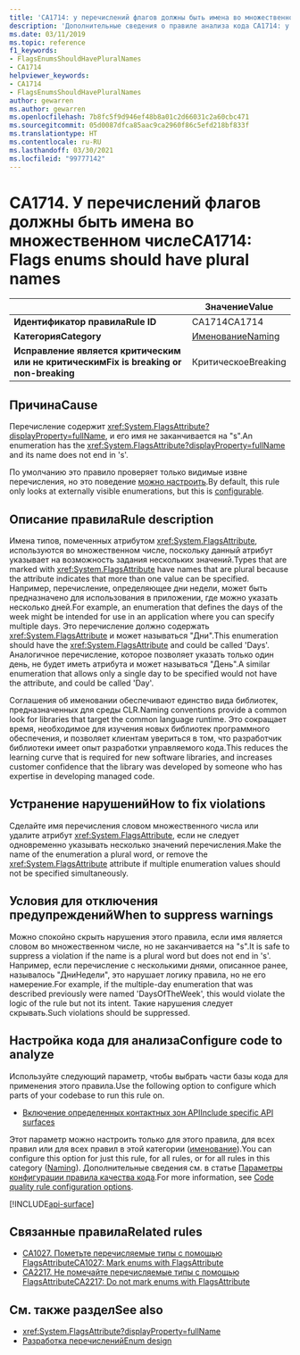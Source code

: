 ```yaml
---
title: 'CA1714: у перечислений флагов должны быть имена во множественном числе (анализ кода)'
description: 'Дополнительные сведения о правиле анализа кода CA1714: у перечислений флагов должны быть имена во множественном числе'
ms.date: 03/11/2019
ms.topic: reference
f1_keywords:
- FlagsEnumsShouldHavePluralNames
- CA1714
helpviewer_keywords:
- CA1714
- FlagsEnumsShouldHavePluralNames
author: gewarren
ms.author: gewarren
ms.openlocfilehash: 7b8fc5f9d946ef48b8a01c2d66031c2a60cbc471
ms.sourcegitcommit: 05d0087dfca85aac9ca2960f86c5efd218bf833f
ms.translationtype: HT
ms.contentlocale: ru-RU
ms.lasthandoff: 03/30/2021
ms.locfileid: "99777142"
---
```

# <a name="ca1714-flags-enums-should-have-plural-names"></a><span data-ttu-id="3a945-103">CA1714. У перечислений флагов должны быть имена во множественном числе</span><span class="sxs-lookup"><span data-stu-id="3a945-103">CA1714: Flags enums should have plural names</span></span>

| | <span data-ttu-id="3a945-104">Значение</span><span class="sxs-lookup"><span data-stu-id="3a945-104">Value</span></span> |
|-|-|
| <span data-ttu-id="3a945-105">**Идентификатор правила**</span><span class="sxs-lookup"><span data-stu-id="3a945-105">**Rule ID**</span></span> |<span data-ttu-id="3a945-106">CA1714</span><span class="sxs-lookup"><span data-stu-id="3a945-106">CA1714</span></span>|
| <span data-ttu-id="3a945-107">**Категория**</span><span class="sxs-lookup"><span data-stu-id="3a945-107">**Category**</span></span> |[<span data-ttu-id="3a945-108">Именование</span><span class="sxs-lookup"><span data-stu-id="3a945-108">Naming</span></span>](naming-warnings.md)|
| <span data-ttu-id="3a945-109">**Исправление является критическим или не критическим**</span><span class="sxs-lookup"><span data-stu-id="3a945-109">**Fix is breaking or non-breaking**</span></span> |<span data-ttu-id="3a945-110">Критическое</span><span class="sxs-lookup"><span data-stu-id="3a945-110">Breaking</span></span>|

## <a name="cause"></a><span data-ttu-id="3a945-111">Причина</span><span class="sxs-lookup"><span data-stu-id="3a945-111">Cause</span></span>

<span data-ttu-id="3a945-112">Перечисление содержит <xref:System.FlagsAttribute?displayProperty=fullName>, и его имя не заканчивается на "s".</span><span class="sxs-lookup"><span data-stu-id="3a945-112">An enumeration has the <xref:System.FlagsAttribute?displayProperty=fullName> and its name does not end in 's'.</span></span>

<span data-ttu-id="3a945-113">По умолчанию это правило проверяет только видимые извне перечисления, но это поведение [можно настроить](#configure-code-to-analyze).</span><span class="sxs-lookup"><span data-stu-id="3a945-113">By default, this rule only looks at externally visible enumerations, but this is [configurable](#configure-code-to-analyze).</span></span>

## <a name="rule-description"></a><span data-ttu-id="3a945-114">Описание правила</span><span class="sxs-lookup"><span data-stu-id="3a945-114">Rule description</span></span>

<span data-ttu-id="3a945-115">Имена типов, помеченных атрибутом <xref:System.FlagsAttribute>, используются во множественном числе, поскольку данный атрибут указывает на возможность задания нескольких значений.</span><span class="sxs-lookup"><span data-stu-id="3a945-115">Types that are marked with <xref:System.FlagsAttribute> have names that are plural because the attribute indicates that more than one value can be specified.</span></span> <span data-ttu-id="3a945-116">Например, перечисление, определяющее дни недели, может быть предназначено для использования в приложении, где можно указать несколько дней.</span><span class="sxs-lookup"><span data-stu-id="3a945-116">For example, an enumeration that defines the days of the week might be intended for use in an application where you can specify multiple days.</span></span> <span data-ttu-id="3a945-117">Это перечисление должно содержать <xref:System.FlagsAttribute> и может называться "Дни".</span><span class="sxs-lookup"><span data-stu-id="3a945-117">This enumeration should have the <xref:System.FlagsAttribute> and could be called 'Days'.</span></span> <span data-ttu-id="3a945-118">Аналогичное перечисление, которое позволяет указать только один день, не будет иметь атрибута и может называться "День".</span><span class="sxs-lookup"><span data-stu-id="3a945-118">A similar enumeration that allows only a single day to be specified would not have the attribute, and could be called 'Day'.</span></span>

<span data-ttu-id="3a945-119">Соглашения об именовании обеспечивают единство вида библиотек, предназначенных для среды CLR.</span><span class="sxs-lookup"><span data-stu-id="3a945-119">Naming conventions provide a common look for libraries that target the common language runtime.</span></span> <span data-ttu-id="3a945-120">Это сокращает время, необходимое для изучения новых библиотек программного обеспечения, и позволяет клиентам увериться в том, что разработчик библиотеки имеет опыт разработки управляемого кода.</span><span class="sxs-lookup"><span data-stu-id="3a945-120">This reduces the learning curve that is required for new software libraries, and increases customer confidence that the library was developed by someone who has expertise in developing managed code.</span></span>

## <a name="how-to-fix-violations"></a><span data-ttu-id="3a945-121">Устранение нарушений</span><span class="sxs-lookup"><span data-stu-id="3a945-121">How to fix violations</span></span>

<span data-ttu-id="3a945-122">Сделайте имя перечисления словом множественного числа или удалите атрибут <xref:System.FlagsAttribute>, если не следует одновременно указывать несколько значений перечисления.</span><span class="sxs-lookup"><span data-stu-id="3a945-122">Make the name of the enumeration a plural word, or remove the <xref:System.FlagsAttribute> attribute if multiple enumeration values should not be specified simultaneously.</span></span>

## <a name="when-to-suppress-warnings"></a><span data-ttu-id="3a945-123">Условия для отключения предупреждений</span><span class="sxs-lookup"><span data-stu-id="3a945-123">When to suppress warnings</span></span>

<span data-ttu-id="3a945-124">Можно спокойно скрыть нарушения этого правила, если имя является словом во множественном числе, но не заканчивается на "s".</span><span class="sxs-lookup"><span data-stu-id="3a945-124">It is safe to suppress a violation if the name is a plural word but does not end in 's'.</span></span> <span data-ttu-id="3a945-125">Например, если перечисление с несколькими днями, описанное ранее, называлось "ДниНедели", это нарушает логику правила, но не его намерение.</span><span class="sxs-lookup"><span data-stu-id="3a945-125">For example, if the multiple-day enumeration that was described previously were named 'DaysOfTheWeek', this would violate the logic of the rule but not its intent.</span></span> <span data-ttu-id="3a945-126">Такие нарушения следует скрывать.</span><span class="sxs-lookup"><span data-stu-id="3a945-126">Such violations should be suppressed.</span></span>

## <a name="configure-code-to-analyze"></a><span data-ttu-id="3a945-127">Настройка кода для анализа</span><span class="sxs-lookup"><span data-stu-id="3a945-127">Configure code to analyze</span></span>

<span data-ttu-id="3a945-128">Используйте следующий параметр, чтобы выбрать части базы кода для применения этого правила.</span><span class="sxs-lookup"><span data-stu-id="3a945-128">Use the following option to configure which parts of your codebase to run this rule on.</span></span>

- [<span data-ttu-id="3a945-129">Включение определенных контактных зон API</span><span class="sxs-lookup"><span data-stu-id="3a945-129">Include specific API surfaces</span></span>](#include-specific-api-surfaces)

<span data-ttu-id="3a945-130">Этот параметр можно настроить только для этого правила, для всех правил или для всех правил в этой категории ([именование](naming-warnings.md)).</span><span class="sxs-lookup"><span data-stu-id="3a945-130">You can configure this option for just this rule, for all rules, or for all rules in this category ([Naming](naming-warnings.md)).</span></span> <span data-ttu-id="3a945-131">Дополнительные сведения см. в статье [Параметры конфигурации правила качества кода](../code-quality-rule-options.md).</span><span class="sxs-lookup"><span data-stu-id="3a945-131">For more information, see [Code quality rule configuration options](../code-quality-rule-options.md).</span></span>

[!INCLUDE[api-surface](~/includes/code-analysis/api-surface.md)]

## <a name="related-rules"></a><span data-ttu-id="3a945-132">Связанные правила</span><span class="sxs-lookup"><span data-stu-id="3a945-132">Related rules</span></span>

- [<span data-ttu-id="3a945-133">CA1027. Пометьте перечисляемые типы с помощью FlagsAttribute</span><span class="sxs-lookup"><span data-stu-id="3a945-133">CA1027: Mark enums with FlagsAttribute</span></span>](ca1027.md)
- [<span data-ttu-id="3a945-134">CA2217. Не помечайте перечисляемые типы с помощью FlagsAttribute</span><span class="sxs-lookup"><span data-stu-id="3a945-134">CA2217: Do not mark enums with FlagsAttribute</span></span>](ca2217.md)

## <a name="see-also"></a><span data-ttu-id="3a945-135">См. также раздел</span><span class="sxs-lookup"><span data-stu-id="3a945-135">See also</span></span>

- <xref:System.FlagsAttribute?displayProperty=fullName>
- [<span data-ttu-id="3a945-136">Разработка перечислений</span><span class="sxs-lookup"><span data-stu-id="3a945-136">Enum design</span></span>](../../../standard/design-guidelines/enum.md)
